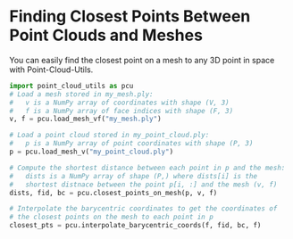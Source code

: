 # Finding Closest Points Between Point Clouds and Meshes
You can easily find the closest point on a mesh to any 3D point in space with Point-Cloud-Utils.

```python
import point_cloud_utils as pcu
# Load a mesh stored in my_mesh.ply:
#   v is a NumPy array of coordinates with shape (V, 3)
#   f is a NumPy array of face indices with shape (F, 3)
v, f = pcu.load_mesh_vf("my_mesh.ply")

# Load a point cloud stored in my_point_cloud.ply:
#   p is a NumPy array of point coordinates with shape (P, 3)
p = pcu.load_mesh_v("my_point_cloud.ply")

# Compute the shortest distance between each point in p and the mesh:
#   dists is a NumPy array of shape (P,) where dists[i] is the
#   shortest distnace between the point p[i, :] and the mesh (v, f)
dists, fid, bc = pcu.closest_points_on_mesh(p, v, f)

# Interpolate the barycentric coordinates to get the coordinates of 
# the closest points on the mesh to each point in p
closest_pts = pcu.interpolate_barycentric_coords(f, fid, bc, f)
```


